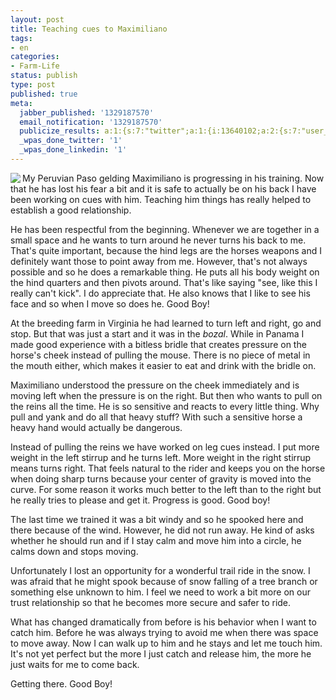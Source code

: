 ```yaml
---
layout: post
title: Teaching cues to Maximiliano
tags:
- en
categories:
- Farm-Life
status: publish
type: post
published: true
meta:
  jabber_published: '1329187570'
  email_notification: '1329187570'
  publicize_results: a:1:{s:7:"twitter";a:1:{i:13640102;a:2:{s:7:"user_id";s:10:"snscaimito";s:7:"post_id";s:18:"169251055257923584";}}}
  _wpas_done_twitter: '1'
  _wpas_done_linkedin: '1'
---
```

<img src="http://stephanschwab.files.wordpress.com/2012/03/maximiliano.jpg" align="left"><p>My Peruvian Paso gelding Maximiliano is progressing in his training. Now that he has lost his fear a bit and it is safe to actually be on his back I have been working on cues with him. Teaching him things has really helped to establish a good relationship.</p>
<p>He has been respectful from the beginning. Whenever we are together in a small space and he wants to turn around he never turns his back to me. That's quite important, because the hind legs are the horses weapons and I definitely want those to point away from me. However, that's not always possible and so he does a remarkable thing. He puts all his body weight on the hind quarters and then pivots around. That's like saying "see, like this I really can't kick". I do appreciate that. He also knows that I like to see his face and so when I move so does he. Good Boy!</p>
<p>At the breeding farm in Virginia he had learned to turn left and right, go and stop. But that was just a start and it was in the <em>bozal</em>. While in Panama I made good experience with a bitless bridle that creates pressure on the horse's cheek instead of pulling the mouse. There is no piece of metal in the mouth either, which makes it easier to eat and drink with the bridle on.</p>
<p>Maximiliano understood the pressure on the cheek immediately and is moving left when the pressure is on the right. But then who wants to pull on the reins all the time. He is so sensitive and reacts to every little thing. Why pull and yank and do all that heavy stuff? With such a sensitive horse a heavy hand would actually be dangerous.</p>
<p>Instead of pulling the reins we have worked on leg cues instead. I put more weight in the left stirrup and he turns left. More weight in the right stirrup means turns right. That feels natural to the rider and keeps you on the horse when doing sharp turns because your center of gravity is moved into the curve. For some reason it works much better to the left than to the right but he really tries to please and get it. Progress is good. Good boy!</p>
<p>The last time we trained it was a bit windy and so he spooked here and there because of the wind. However, he did not run away. He kind of asks whether he should run and if I stay calm and move him into a circle, he calms down and stops moving.</p>
<p>Unfortunately I lost an opportunity for a wonderful trail ride in the snow. I was afraid that he might spook because of snow falling of a tree branch or something else unknown to him. I feel we need to work a bit more on our trust relationship so that he becomes more secure and safer to ride.</p>
<p>What has changed dramatically from before is his behavior when I want to catch him. Before he was always trying to avoid me when there was space to move away. Now I can walk up to him and he stays and let me touch him. It's not yet perfect but the more I just catch and release him, the more he just waits for me to come back.</p>
<p>Getting there. Good Boy!</p>
<p> </p>
